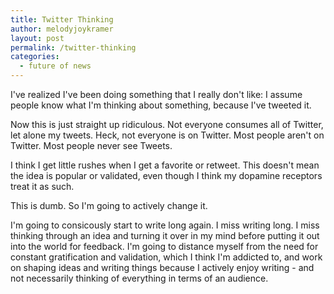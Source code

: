 ```yaml
---
title: Twitter Thinking
author: melodyjoykramer
layout: post
permalink: /twitter-thinking
categories:
  - future of news
---
```


I've realized I've been doing something that I really don't like: I assume people know what I'm thinking about something, because I've tweeted it.

Now this is just straight up ridiculous. Not everyone consumes all of Twitter, let alone my tweets. Heck, not everyone is on Twitter. Most people aren't on Twitter. Most people never see Tweets. 

I think I get little rushes when I get a favorite or retweet. This doesn't mean the idea is popular or validated, even though I think my dopamine receptors treat it as such. 

This is dumb. So I'm going to actively change it.

I'm going to consicously start to write long again. I miss writing long. I miss thinking through an idea and turning it over in my mind before putting it out into the world for feedback. I'm going to distance myself from the need for constant gratification and validation, which I think I'm addicted to, and work on shaping ideas and writing things because I actively enjoy writing - and not necessarily thinking of everything in terms of an audience.





